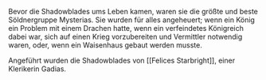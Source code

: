 Bevor die Shadowblades ums Leben kamen, waren sie die größte und beste Söldnergruppe Mysterias. Sie wurden für alles angeheuert; wenn ein König ein Problem mit einem Drachen hatte, wenn ein verfeindetes Königreich dabei war, sich auf einen Krieg vorzubereiten und Vermittler notwendig waren, oder, wenn ein Waisenhaus gebaut werden musste.

Angeführt wurden die Shadowblades von [[Felices Starbright]], einer Klerikerin Gadias.